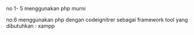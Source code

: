 no 1- 5 menggunakan php murni 

no.6 menggunakan php dengan codeignitrer sebagai framework 
tool yang dibutuhkan : xampp 
